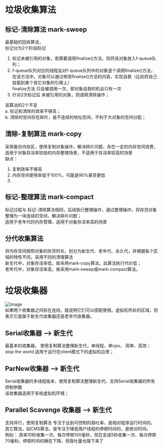 # 垃圾收集算法

## 标记-清除算法  mark-sweep
  最基础的回收算法，  
  标记分为2个阶段标记
  1. 标记未被引用的对象，若需要调用finalize()方法，则将该对象放入f-queue队列；
  2. f-queue队列对应的线程会对f-queue队列中的对象逐个调用finalize()方法，在该方法中，对象可以通过修改finalize()方法的内容，实现自救（比如将自己挂载到某个其它对象的引用上）    
   finalize方法 只会被调用一次，即对象自救的机会只有一次
  3. 针对2次标记后 未被引用的对象，则调用清除操作；  
 
  该算法的2个不足  
  a. 标记和清除的效率不够高；  
  b. 清除的空间存在碎片，是不连续的地址空间，不利于大对象的空间分配；  

## 清除-复制算法  mark-copy
  采用备份内存区，使用复制对象操作，解决碎片问题，存在一定的内存空间浪费，适用于对象存活率较低的内存整理场景，不适用于存活率较高的场景   
  缺点：  
  1. 复制效率不够高  
  2. 内存空间使用率低于100%，可能是90%甚至更低
  3. 
## 标记-整理算法 mark-compact
  标记过程与 标记-清除算法相同，后续执行整理操作，通过整理操作，将存货对象整理为一块连续的空间，解决碎片问题；  
  适用于老年代的内存管理，适用于对象存活率高的场景  

## 分代收集算法
  将内存空间按照对象的存货时长，划分为新生代、老年代、永久代，并根据各个区域的特性不同，采用不同的清理算法  
  新生代中，对象存活率低，故采用mark-copy算法，此算法执行代价低；  
  老年代中，对象存活率高，故采用mark-sweep或mark-compact算法。  
 


# 垃圾收集器
![image](https://user-images.githubusercontent.com/25241891/146507608-9f011eb1-0796-40b8-ab71-77ebdda93908.png)  
如果两个收集器之间存在连线，就说明它们可以搭配使用。虚拟机所处的区域，则表示它是属于新生代收集器还是老年代收集器。  


## Serial收集器  -->  新生代
最基本的收集器，  使用复制算法整理新生代，单线程，单cpu， 简单、高效；  
stop the world
适用于运行在client模式下的虚拟机应用；  

## ParNew收集器  -->  新生代
Serial收集器的多线程版本，使用复制算法整理新生代，支持Serial收集器的所有控制参数  
该收集器适用于多核虚拟机环境；  

## Parallel Scavenge 收集器  --> 新生代
支持并行，使用复制算法
专注于达到可控制的吞吐率，是相对程序运行时间的。  
其它算法，如CMS算法，是专注于降低用户线程的停顿时间的，是绝对时间。  
例如：  原来10秒收集一次、每次停顿100毫秒，现在变成5秒收集一次、每次停顿70毫秒。停顿时间的确在下降，但吞吐量也降下来了   









